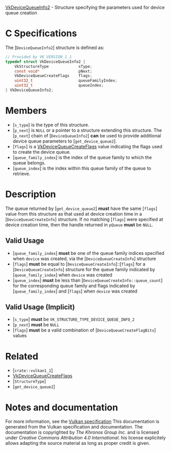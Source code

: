 [VkDeviceQueueInfo2](https://www.khronos.org/registry/vulkan/specs/1.3-extensions/man/html/VkDeviceQueueInfo2.html) - Structure specifying the parameters used for device queue creation

# C Specifications
The [`DeviceQueueInfo2`] structure is defined as:
```c
// Provided by VK_VERSION_1_1
typedef struct VkDeviceQueueInfo2 {
    VkStructureType             sType;
    const void*                 pNext;
    VkDeviceQueueCreateFlags    flags;
    uint32_t                    queueFamilyIndex;
    uint32_t                    queueIndex;
} VkDeviceQueueInfo2;
```

# Members
- [`s_type`] is the type of this structure.
- [`p_next`] is `NULL` or a pointer to a structure extending this structure. The [`p_next`] chain of [`DeviceQueueInfo2`] **can**  be used to provide additional device queue parameters to [`get_device_queue2`].
- [`flags`] is a [VkDeviceQueueCreateFlags]() value indicating the flags used to create the device queue.
- [`queue_family_index`] is the index of the queue family to which the queue belongs.
- [`queue_index`] is the index within this queue family of the queue to retrieve.

# Description
The queue returned by [`get_device_queue2`] **must**  have the same
[`flags`] value from this structure as that used at device creation time
in a [`DeviceQueueCreateInfo`] structure.
If no matching [`flags`] were specified at device creation time, then the
handle returned in `pQueue` **must**  be `NULL`.
## Valid Usage
-  [`queue_family_index`] **must**  be one of the queue family indices specified when `device` was created, via the [`DeviceQueueCreateInfo`] structure
-  [`flags`] **must**  be equal to [`DeviceQueueCreateInfo`]::[`flags`] for a [`DeviceQueueCreateInfo`] structure for the queue family indicated by [`queue_family_index`] when `device` was created
-  [`queue_index`] **must**  be less than [`DeviceQueueCreateInfo::queue_count`] for the corresponding queue family and flags indicated by [`queue_family_index`] and [`flags`] when `device` was created

## Valid Usage (Implicit)
-  [`s_type`] **must**  be `VK_STRUCTURE_TYPE_DEVICE_QUEUE_INFO_2`
-  [`p_next`] **must**  be `NULL`
-  [`flags`] **must**  be a valid combination of [`DeviceQueueCreateFlagBits`] values

# Related
- [`crate::vulkan1_1`]
- [VkDeviceQueueCreateFlags]()
- [`StructureType`]
- [`get_device_queue2`]

# Notes and documentation
For more information, see the [Vulkan specification](https://www.khronos.org/registry/vulkan/specs/1.3-extensions/html/vkspec.html)
This documentation is generated from the Vulkan specification and documentation.
The documentation is copyrighted by *The Khronos Group Inc.* and is licensed under *Creative Commons Attribution 4.0 International*.
his license explicitely allows adapting the source material as long as proper credit is given.
        